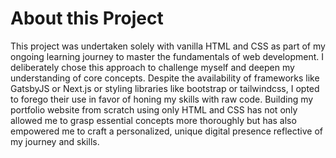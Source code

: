 # About this Project

This project was undertaken solely with vanilla HTML and CSS as part of my ongoing learning journey to master the fundamentals of web development. I deliberately chose this approach to challenge myself and deepen my understanding of core concepts. Despite the availability of frameworks like GatsbyJS or Next.js or styling libraries like bootstrap or tailwindcss, I opted to forego their use in favor of honing my skills with raw code. Building my portfolio website from scratch using only HTML and CSS has not only allowed me to grasp essential concepts more thoroughly but has also empowered me to craft a personalized, unique digital presence reflective of my journey and skills.
